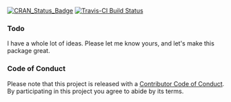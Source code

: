
<!-- README.md is generated from README.Rmd. Please edit that file -->
[![CRAN\_Status\_Badge](http://www.r-pkg.org/badges/version/d3r)](https://cran.r-project.org/package=d3r) [![Travis-CI Build Status](https://travis-ci.org/timelyportfolio/d3r.svg?branch=master)](https://travis-ci.org/timelyportfolio/d3r)

### Todo

I have a whole lot of ideas. Please let me know yours, and let's make this package great.

### Code of Conduct

Please note that this project is released with a [Contributor Code of Conduct](CONDUCT.md). By participating in this project you agree to abide by its terms.

